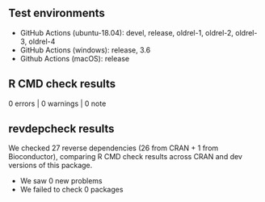## Test environments

* GitHub Actions (ubuntu-18.04): devel, release, oldrel-1, oldrel-2, oldrel-3, oldrel-4
* GitHub Actions (windows): release, 3.6
* Github Actions (macOS): release

## R CMD check results

0 errors | 0 warnings | 0 note

## revdepcheck results

We checked 27 reverse dependencies (26 from CRAN + 1 from Bioconductor), comparing R CMD check results across CRAN and dev versions of this package.

 * We saw 0 new problems
 * We failed to check 0 packages
